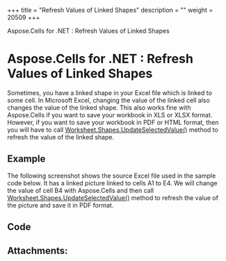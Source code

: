 +++
title = "Refresh Values of Linked Shapes" 
description = "" 
weight = 20509 
+++

Aspose.Cells for .NET : Refresh Values of Linked Shapes  

# Aspose.Cells for .NET : Refresh Values of Linked Shapes


Sometimes, you have a linked shape in your Excel file which is linked to some cell. In Microsoft Excel, changing the value of the linked cell also changes the value of the linked shape. This also works fine with Aspose.Cells if you want to save your workbook in XLS or XLSX format. However, if you want to save your workbook in PDF or HTML format, then you will have to call [Worksheet.Shapes.UpdateSelectedValue()](https://apireference.aspose.com/net/cells/aspose.cells.drawing/shapecollection/methods/updateselectedvalue) method to refresh the value of the linked shape.

## Example

The following screenshot shows the source Excel file used in the sample code below. It has a linked picture linked to cells A1 to E4. We will change the value of cell B4 with Aspose.Cells and then call [Worksheet.Shapes.UpdateSelectedValue()](https://apireference.aspose.com/net/cells/aspose.cells.drawing/shapecollection/methods/updateselectedvalue) method to refresh the value of the picture and save it in PDF format.



## Code

## Attachments:


